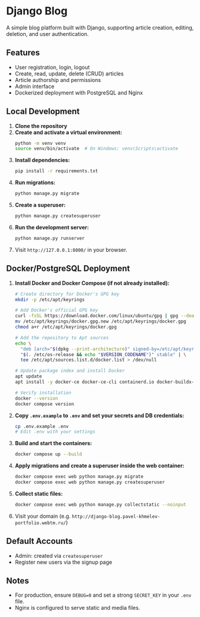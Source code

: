 # Django Blog

A simple blog platform built with Django, supporting article creation, editing, deletion, and user authentication.

## Features
- User registration, login, logout
- Create, read, update, delete (CRUD) articles
- Article authorship and permissions
- Admin interface
- Dockerized deployment with PostgreSQL and Nginx

## Local Development

1. **Clone the repository**
2. **Create and activate a virtual environment:**
   ```bash
   python -m venv venv
   source venv/bin/activate  # On Windows: venv\Scripts\activate
   ```
3. **Install dependencies:**
   ```bash
   pip install -r requirements.txt
   ```
4. **Run migrations:**
   ```bash
   python manage.py migrate
   ```
5. **Create a superuser:**
   ```bash
   python manage.py createsuperuser
   ```
6. **Run the development server:**
   ```bash
   python manage.py runserver
   ```
7. Visit `http://127.0.0.1:8000/` in your browser.

## Docker/PostgreSQL Deployment

1. **Install Docker and Docker Compose (if not already installed):**
   ```bash
   # Create directory for Docker's GPG key
   mkdir -p /etc/apt/keyrings

   # Add Docker's official GPG key
   curl -fsSL https://download.docker.com/linux/ubuntu/gpg | gpg --dearmor -o /etc/apt/keyrings/docker.gpg.new && \
   mv /etc/apt/keyrings/docker.gpg.new /etc/apt/keyrings/docker.gpg
   chmod a+r /etc/apt/keyrings/docker.gpg

   # Add the repository to Apt sources
   echo \
     "deb [arch="$(dpkg --print-architecture)" signed-by=/etc/apt/keyrings/docker.gpg] https://download.docker.com/linux/ubuntu \
     "$(. /etc/os-release && echo "$VERSION_CODENAME")" stable" | \
     tee /etc/apt/sources.list.d/docker.list > /dev/null

   # Update package index and install Docker
   apt update
   apt install -y docker-ce docker-ce-cli containerd.io docker-buildx-plugin docker-compose-plugin

   # Verify installation
   docker --version
   docker compose version
   ```

2. **Copy `.env.example` to `.env` and set your secrets and DB credentials:**
   ```bash
   cp .env.example .env
   # Edit .env with your settings
   ```

3. **Build and start the containers:**
   ```bash
   docker compose up --build
   ```

4. **Apply migrations and create a superuser inside the web container:**
   ```bash
   docker compose exec web python manage.py migrate
   docker compose exec web python manage.py createsuperuser
   ```

5. **Collect static files:**
   ```bash
   docker compose exec web python manage.py collectstatic --noinput
   ```

6. Visit your domain (e.g. `http://django-blog.pavel-khmelev-portfolio.webtm.ru/`)

## Default Accounts
- Admin: created via `createsuperuser`
- Register new users via the signup page

## Notes
- For production, ensure `DEBUG=0` and set a strong `SECRET_KEY` in your `.env` file.
- Nginx is configured to serve static and media files. 